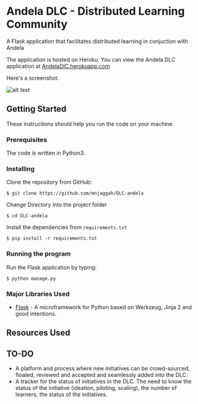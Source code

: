 # Andela DLC - Distributed Learning Community
A Flask application that facilitates distributed learning in conjuction with Andela

The application is hosted on Heroku. You can view the Andela DLC application at [AndelaDlC.herokuapp.com](#)

Here's a screenshot:

![alt text](#)


## Getting Started
These instructions should help you run the code on your machine.

### Prerequisites
The code is written in Python3.

### Installing

Clone the repository from GitHub:
```
$ git clone https://github.com/mnjaggah/DLC-andela
```
Change Directory into the project folder
```
$ cd DLC-andela
```

Install the dependencies from `requirements.txt`
```
$ pip install -r requirements.txt
```

### Running the program

Run the Flask application by typing:
```
$ python manage.py
```

### Major Libraries Used
- [Flask](http://flask.pocoo.org/) - A microframework for Python based on Werkzeug, Jinja 2 and good intentions.


## Resources Used



## TO-DO
- A platform and process where new initiatives can be crowd-sourced, floated, reviewed and accepted and seamlessly added into the DLC.
- A tracker for the status of initiatives in the DLC. The need to know the status of the initiative (ideation, piloting, scaling), the number of learners, the status of the initiatives.
